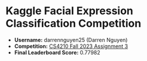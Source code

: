 # Kaggle Facial Expression Classification Competition

- **Username:** darrennguyen25 (Darren Nguyen)
- **Competition:** [CS4210 Fall 2023 Assignment 3](https://www.kaggle.com/competitions/cs4210-fall2023-assignment3)
- **Final Leaderboard Score:** 0.77982
